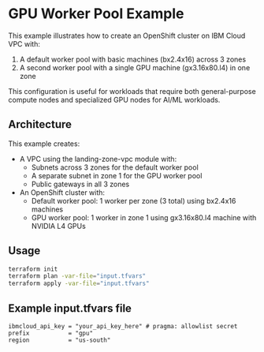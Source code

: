 # GPU Worker Pool Example

This example illustrates how to create an OpenShift cluster on IBM Cloud VPC with:
1. A default worker pool with basic machines (bx2.4x16) across 3 zones
2. A second worker pool with a single GPU machine (gx3.16x80.l4) in one zone

This configuration is useful for workloads that require both general-purpose compute nodes and specialized GPU nodes for AI/ML workloads.

## Architecture

This example creates:
- A VPC using the landing-zone-vpc module with:
  - Subnets across 3 zones for the default worker pool
  - A separate subnet in zone 1 for the GPU worker pool
  - Public gateways in all 3 zones
- An OpenShift cluster with:
  - Default worker pool: 1 worker per zone (3 total) using bx2.4x16 machines
  - GPU worker pool: 1 worker in zone 1 using gx3.16x80.l4 machine with NVIDIA L4 GPUs

## Usage

```bash
terraform init
terraform plan -var-file="input.tfvars"
terraform apply -var-file="input.tfvars"
```

## Example input.tfvars file

```hcl
ibmcloud_api_key = "your_api_key_here" # pragma: allowlist secret
prefix           = "gpu"
region           = "us-south"
```
